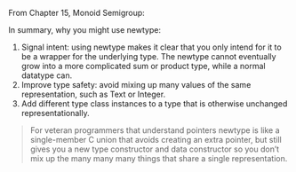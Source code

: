 From Chapter 15, Monoid Semigroup:

In summary, why you might use newtype:

1. Signal intent: using newtype makes it clear that you only intend for it to be a wrapper for the underlying type. The newtype cannot eventually grow into a more complicated sum or product type, while a normal datatype can.
2. Improve type safety: avoid mixing up many values of the same representation, such as Text or Integer.
3. Add different type class instances to a type that is otherwise unchanged representationally.


> For veteran programmers that understand pointers newtype is like a single-member C union that avoids creating an extra pointer, but still gives you a new type constructor and data constructor so you don’t mix up the many many many things
that share a single representation.
